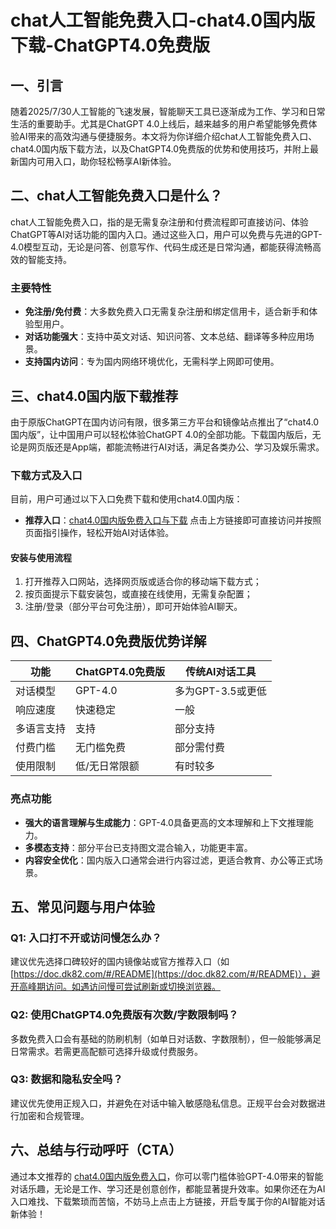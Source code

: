 # chat人工智能免费入口-chat4.0国内版下载-ChatGPT4.0免费版

## 一、引言

随着2025/7/30人工智能的飞速发展，智能聊天工具已逐渐成为工作、学习和日常生活的重要助手。尤其是ChatGPT 4.0上线后，越来越多的用户希望能够免费体验AI带来的高效沟通与便捷服务。本文将为你详细介绍chat人工智能免费入口、chat4.0国内版下载方法，以及ChatGPT4.0免费版的优势和使用技巧，并附上最新国内可用入口，助你轻松畅享AI新体验。

## 二、chat人工智能免费入口是什么？

chat人工智能免费入口，指的是无需复杂注册和付费流程即可直接访问、体验ChatGPT等AI对话功能的国内入口。通过这些入口，用户可以免费与先进的GPT-4.0模型互动，无论是问答、创意写作、代码生成还是日常沟通，都能获得流畅高效的智能支持。

### 主要特性

* **免注册/免付费**：大多数免费入口无需复杂注册和绑定信用卡，适合新手和体验型用户。
* **对话功能强大**：支持中英文对话、知识问答、文本总结、翻译等多种应用场景。
* **支持国内访问**：专为国内网络环境优化，无需科学上网即可使用。

## 三、chat4.0国内版下载推荐

由于原版ChatGPT在国内访问有限，很多第三方平台和镜像站点推出了“chat4.0国内版”，让中国用户可以轻松体验ChatGPT 4.0的全部功能。下载国内版后，无论是网页版还是App端，都能流畅进行AI对话，满足各类办公、学习及娱乐需求。

### 下载方式及入口

目前，用户可通过以下入口免费下载和使用chat4.0国内版：

* **推荐入口**：[chat4.0国内版免费入口与下载](https://doc.dk82.com/#/README)
  点击上方链接即可直接访问并按照页面指引操作，轻松开始AI对话体验。

#### 安装与使用流程

1. 打开推荐入口网站，选择网页版或适合你的移动端下载方式；
2. 按页面提示下载安装包，或直接在线使用，无需复杂配置；
3. 注册/登录（部分平台可免注册），即可开始体验AI聊天。

## 四、ChatGPT4.0免费版优势详解

| 功能    | ChatGPT4.0免费版 | 传统AI对话工具     |
| ----- | ------------- | ------------ |
| 对话模型  | GPT-4.0       | 多为GPT-3.5或更低 |
| 响应速度  | 快速稳定          | 一般           |
| 多语言支持 | 支持            | 部分支持         |
| 付费门槛  | 无门槛免费         | 部分需付费        |
| 使用限制  | 低/无日常限额       | 有时较多         |

### 亮点功能

* **强大的语言理解与生成能力**：GPT-4.0具备更高的文本理解和上下文推理能力。
* **多模态支持**：部分平台已支持图文混合输入，功能更丰富。
* **内容安全优化**：国内版入口通常会进行内容过滤，更适合教育、办公等正式场景。

## 五、常见问题与用户体验

### Q1: 入口打不开或访问慢怎么办？

建议优先选择口碑较好的国内镜像站或官方推荐入口（如 [https://doc.dk82.com/#/README](https://doc.dk82.com/#/README)），避开高峰期访问。如遇访问慢可尝试刷新或切换浏览器。

### Q2: 使用ChatGPT4.0免费版有次数/字数限制吗？

多数免费入口会有基础的防刷机制（如单日对话数、字数限制），但一般能够满足日常需求。若需更高配额可选择升级或付费服务。

### Q3: 数据和隐私安全吗？

建议优先使用正规入口，并避免在对话中输入敏感隐私信息。正规平台会对数据进行加密和合规管理。

## 六、总结与行动呼吁（CTA）

通过本文推荐的 [chat4.0国内版免费入口](https://doc.dk82.com/#/README)，你可以零门槛体验GPT-4.0带来的智能对话乐趣，无论是工作、学习还是创意创作，都能显著提升效率。如果你还在为AI入口难找、下载繁琐而苦恼，不妨马上点击上方链接，开启专属于你的AI智能对话新体验！
